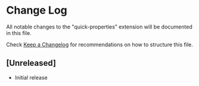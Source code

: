 # Change Log

All notable changes to the "quick-properties" extension will be documented in this file.

Check [Keep a Changelog](http://keepachangelog.com/) for recommendations on how to structure this file.

## [Unreleased]

- Initial release